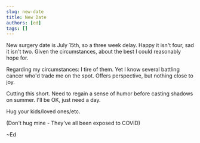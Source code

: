 ```yaml
---
slug: new-date
title: New Date
authors: [ed]
tags: []
---
```


New surgery date is July 15th, so a three week delay. Happy it isn't four, sad it isn't two. Given the circumstances, about the best I could reasonably hope for. 
 
Regarding my circumstances: I tire of them. Yet I know several battling cancer who'd trade me on the spot. Offers perspective, but nothing close to joy. 
 
Cutting this short. Need to regain a sense of humor before casting shadows on summer. I'll be OK, just need a day.

<!-- truncate --> 

Hug your kids/loved ones/etc. 
 
(Don't hug mine - They've all been exposed to COVID)

~Ed